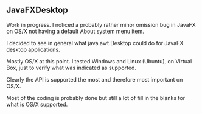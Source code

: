## JavaFXDesktop

Work in progress. I noticed a probably rather minor omission bug in JavaFX on OS/X not having a default About system menu item.

I decided to see in general what java.awt.Desktop could do for JavaFX desktop applications.

Mostly OS/X at this point. I tested Windows and Linux (Ubuntu), on Virtual Box, just to verify what was indicated as supported. 

Clearly the API is supported the most and therefore most important on OS/X.

Most of the coding is probably done but still a lot of fill in the blanks for what is OS/X supported.  